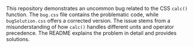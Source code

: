 This repository demonstrates an uncommon bug related to the CSS `calc()` function. The `bug.css` file contains the problematic code, while `bugSolution.css` offers a corrected version. The issue stems from a misunderstanding of how `calc()` handles different units and operator precedence.  The README explains the problem in detail and provides solutions.